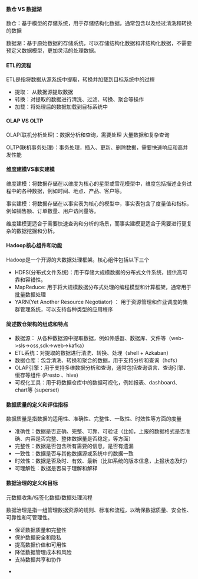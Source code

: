 



#### 数仓 VS 数据湖

数仓：基于模型的存储系统，用于存储结构化数据，通常包含以及经过清洗和转换的数据

数据湖：基于原始数据的存储系统，可以存储结构化数据和非结构化数据，不需要预定义数据模型，更加灵活的处理数据。





#### ETL的流程

ETL是指将数据从源系统中提取，转换并加载到目标系统中的过程

* 提取： 从数据源提取数据
* 转换：对提取的数据进行清洗、过滤、转换、聚合等操作
* 加载：将处理后的数据加载到目标系统中



#### OLAP VS OLTP

OLAP(联机分析处理)：数据分析和查询，需要处理  大量数据和复杂查询

OLTP(联机事务处理)：事务处理，插入、更新、删除数据，需要快速响应和高并发性能





#### 维度建模VS事实建模

维度建模：将数据存储在以维度为核心的星型或雪花模型中，维度包括描述业务过程中的各种数据，例如时间、地点、产品、客户等。

事实建模：将数据存储在以事实表为核心的模型中，事实表包含了度量值和指标，例如销售额、订单数量、用户访问量等。

维度建模更适合于需要快速查询和分析的场景，而事实建模更适合于需要进行更复杂的数据挖掘和分析。





#### Hadoop核心组件和功能

Hadoop是一个开源的大数据处理框架。核心组件包括以下三个

* HDFS(分布式文件系统)：用于存储大规模数据的分布式文件系统，提供高可靠和容错性。
* MapReduce: 用于将大规模数据分布式处理的编程模型和计算框架，通常用于批量数据处理
* YARN(Yet Another Resource Negotiator) ： 用于资源管理和作业调度的集群管理系统，可以支持各种类型的应用程序



#### 简述数仓架构的组成和特点

* 数据源： 从各种数据源中提取数据，例如传感器、数据库、文件等（web->sls->oss,sdk->web->kafka）
* ETL系统：对提取的数据进行清洗、转换、处理（shell + Azkaban）
* 数据仓库：包含清洗、转换和聚合的数据，用于支持分析和查询（hdfs）
* OLAP引擎：用于支持多维数据分析和查询，通常包括查询语言、查询引擎、缓存等组件 (Presto 、hive)
* 可视化工具：用于将数据仓库中的数据可视化，例如报表、dashboard、chart等 (superset)



#### 数据质量的定义和评估指标



数据质量是指数据的适用性、准确性、完整性、一致性、时效性等方面的度量

* 准确性：数据是否正确、完整、可靠、可验证（比如，上报的数据格式是否准确、内容是否完整、整体数据量是否稳定，等方面）
* 完整性：数据是否包含所有需要的信息，是否有遗漏
* 一致性：数据是否与其他数据源或系统中的数据一致
* 时效性：数据是否及时、有效、最新（比如系统的版本信息，上报状态及时）
* 可理解性：数据是否易于理解和解释



#### 数据治理的定义和目标

元数据收集/标签化数据/数据处理流程

数据治理是指一组管理数据资源的规则、标准和流程，以确保数据质量、安全性、可靠性和可管理性。

* 保证数据质量和完整性
* 保护数据安全和隐私
* 提高数据价值和可用性
* 降低数据管理成本和风险
* 支持数据共享和协作





























+